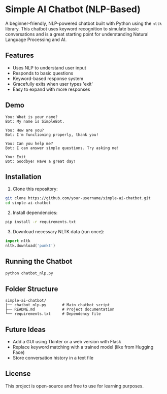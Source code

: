 # Simple AI Chatbot (NLP-Based)

A beginner-friendly, NLP-powered chatbot built with Python using the `nltk` library. This chatbot uses keyword recognition to simulate basic conversations and is a great starting point for understanding Natural Language Processing and AI.

## Features

- Uses NLP to understand user input
- Responds to basic questions
- Keyword-based response system
- Gracefully exits when user types 'exit'
- Easy to expand with more responses

## Demo

```
You: What is your name?
Bot: My name is SimpleBot.

You: How are you?
Bot: I'm functioning properly, thank you!

You: Can you help me?
Bot: I can answer simple questions. Try asking me!

You: Exit
Bot: Goodbye! Have a great day!
```

## Installation

1. Clone this repository:
```bash
git clone https://github.com/your-username/simple-ai-chatbot.git
cd simple-ai-chatbot
```

2. Install dependencies:
```bash
pip install -r requirements.txt
```

3. Download necessary NLTK data (run once):
```python
import nltk
nltk.download('punkt')
```

## Running the Chatbot

```bash
python chatbot_nlp.py
```

## Folder Structure

```
simple-ai-chatbot/
├── chatbot_nlp.py       # Main chatbot script
├── README.md            # Project documentation
└── requirements.txt     # Dependency file
```

## Future Ideas

- Add a GUI using Tkinter or a web version with Flask
- Replace keyword matching with a trained model (like from Hugging Face)
- Store conversation history in a text file

## License

This project is open-source and free to use for learning purposes.
